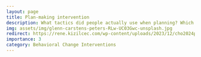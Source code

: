```yaml
---
layout: page
title: Plan-making intervention 
description: What tactics did people actually use when planning? Which one did increase user retention?
img: assets/img/glenn-carstens-peters-RLw-UC03Gwc-unsplash.jpg
redirect: https://rene.kizilcec.com/wp-content/uploads/2023/12/cho2024planning.pdf
importance: 3
category: Behavioral Change Interventions
---
```


